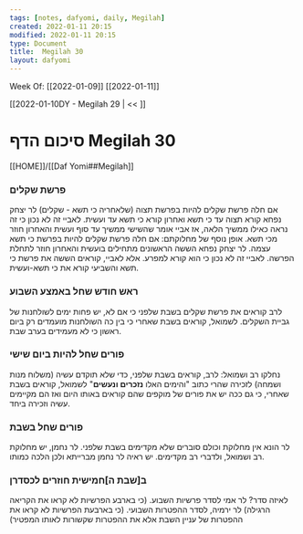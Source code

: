 ```yaml
---
tags: [notes, dafyomi, daily, Megilah] 
created: 2022-01-11 20:15
modified: 2022-01-11 20:15
type: Document
title:  Megilah 30
layout: dafyomi
---
```

Week Of: [[2022-01-09]]
[[2022-01-11]]

[[2022-01-10DY - Megilah 29 | << ]] 

# סיכום הדף  Megilah 30

[[HOME]]/[[Daf Yomi##Megilah]]

### פרשת שקלים
אם חלה פרשת שקלים להיות בפרשת תצוה (שלאחריה כי תשא - שקלים) לר יצחק נפחא קורא תצוה עד כי תשא ואחרון קורא כי תשא עד ועשית. לאביי זה לא נכון כי זה נראה כאילו ממשיך הלאה, אז אביי אומר שהשישי ממשיך עד סוף ועשית והאחרון חוזר מכי תשא.
אופן נוסף של מחלוקתם: 
אם חלה פרשת שקלים להיות בפרשת כי תשא עצמה. לר יצחק נפחא הששה הראשונים מתחילים בועשית והאחרון חוזר לתחלת הפרשה. לאביי זה לא נכון כי הוא קורא למפרע. אלא לאביי, קוראים הששה את פרשת כי תשא והשביעי קורא את כי תשא-ועשית.
### ראש חודש שחל באמצע השבוע
לרב קוראים את פרשת שקלים בשבת שלפני כי אם לא, יש פחות ימים לשולחנות של גביית השקלים. לשמואל, קוראים בשבת שאחרי כי בין כה השולחנות מועמדים רק ביום ראשון כי לא מעמידים בערב שבת. 
### פורים שחל להיות ביום שישי
נחלקו רב ושמואל:
לרב, קוראים בשבת שלפני, כדי שלא תוקדם עשיה (משלוח מנות ושמחה) לזכירה שהרי כתוב "והימים האלו **נזכרים ונעשים**" 
לשמואל, קוראים בשבת שאחרי, כי גם ככה יש את פורים של מוקפים שהם קוראים באותו היום ואז הם מקיימים עשיה וזכירה ביחד.
### פורים שחל בשבת
לר הונא אין מחלוקת וכולם סוברים שלא מקדימים בשבת שלפני.
לר נחמן, יש מחלוקת רב ושמואל, ולדברי רב מקדימים. יש ראיה לר נחמן מברייתא ולכן הלכה כמותו.
### ב[שבת ה]חמישית חוזרים לכסדרן
לאיזה סדר? לר אמי לסדר פרשיות השבוע. (כי בארבע הפרשיות לא קראו את הקריאה הרגילה) לר ירמיה, לסדר ההפטרות השבועי. (כי בארבעת הפרשיות לא קראו את ההפטרות של עניין השבת אלא את ההפטרות שקשורות לאותו המפטיר) 

